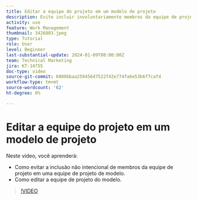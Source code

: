 ```yaml
---
title: Editar a equipe do projeto em um modelo de projeto
description: Evite incluir involuntariamente membros da equipe de projeto em uma equipe de projeto de modelo, aprendendo como editar a equipe de projeto de modelo.
activity: use
feature: Work Management
thumbnail: 3426803.jpeg
type: Tutorial
role: User
level: Beginner
last-substantial-update: 2024-01-09T00:00:00Z
team: Technical Marketing
jira: KT-14755
doc-type: video
source-git-commit: 6800bbaa25945647522f42e774fa6e53b6f7cafd
workflow-type: tm+mt
source-wordcount: '62'
ht-degree: 0%

---
```


# Editar a equipe do projeto em um modelo de projeto

Neste vídeo, você aprenderá:

* Como evitar a inclusão não intencional de membros da equipe de projeto em uma equipe de projeto de modelo.
* Como editar a equipe de projeto do modelo.

>[!VIDEO](https://video.tv.adobe.com/v/3426803/?quality=12&learn=on)
